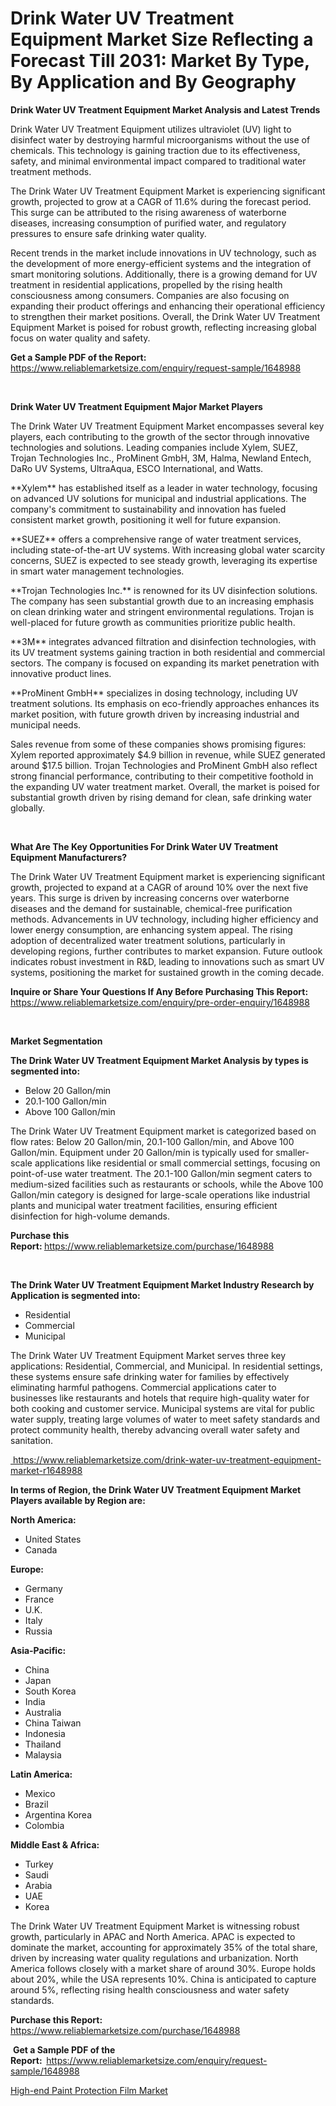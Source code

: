 <p><h1>Drink Water UV Treatment Equipment Market Size Reflecting a Forecast Till 2031: Market By Type, By Application and By Geography</h1></p><p><strong>Drink Water UV Treatment Equipment Market Analysis and Latest Trends</strong></p>
<p><p>Drink Water UV Treatment Equipment utilizes ultraviolet (UV) light to disinfect water by destroying harmful microorganisms without the use of chemicals. This technology is gaining traction due to its effectiveness, safety, and minimal environmental impact compared to traditional water treatment methods. </p><p>The Drink Water UV Treatment Equipment Market is experiencing significant growth, projected to grow at a CAGR of 11.6% during the forecast period. This surge can be attributed to the rising awareness of waterborne diseases, increasing consumption of purified water, and regulatory pressures to ensure safe drinking water quality. </p><p>Recent trends in the market include innovations in UV technology, such as the development of more energy-efficient systems and the integration of smart monitoring solutions. Additionally, there is a growing demand for UV treatment in residential applications, propelled by the rising health consciousness among consumers. Companies are also focusing on expanding their product offerings and enhancing their operational efficiency to strengthen their market positions. Overall, the Drink Water UV Treatment Equipment Market is poised for robust growth, reflecting increasing global focus on water quality and safety.</p></p>
<p><strong>Get a Sample PDF of the Report:&nbsp;</strong> <a href="https://www.reliablemarketsize.com/enquiry/request-sample/1648988?utm_campaign=1833&utm_medium=2&utm_source=Github&utm_content=ia&utm_term=29122024&utm_id=drink-water-uv-treatment-equipment">https://www.reliablemarketsize.com/enquiry/request-sample/1648988</a></p>
<p>&nbsp;</p>
<p><strong>Drink Water UV Treatment Equipment Major Market Players</strong></p>
<p><p>The Drink Water UV Treatment Equipment Market encompasses several key players, each contributing to the growth of the sector through innovative technologies and solutions. Leading companies include Xylem, SUEZ, Trojan Technologies Inc., ProMinent GmbH, 3M, Halma, Newland Entech, DaRo UV Systems, UltraAqua, ESCO International, and Watts.</p><p>**Xylem** has established itself as a leader in water technology, focusing on advanced UV solutions for municipal and industrial applications. The company's commitment to sustainability and innovation has fueled consistent market growth, positioning it well for future expansion.</p><p>**SUEZ** offers a comprehensive range of water treatment services, including state-of-the-art UV systems. With increasing global water scarcity concerns, SUEZ is expected to see steady growth, leveraging its expertise in smart water management technologies.</p><p>**Trojan Technologies Inc.** is renowned for its UV disinfection solutions. The company has seen substantial growth due to an increasing emphasis on clean drinking water and stringent environmental regulations. Trojan is well-placed for future growth as communities prioritize public health.</p><p>**3M** integrates advanced filtration and disinfection technologies, with its UV treatment systems gaining traction in both residential and commercial sectors. The company is focused on expanding its market penetration with innovative product lines.</p><p>**ProMinent GmbH** specializes in dosing technology, including UV treatment solutions. Its emphasis on eco-friendly approaches enhances its market position, with future growth driven by increasing industrial and municipal needs.</p><p>Sales revenue from some of these companies shows promising figures: Xylem reported approximately $4.9 billion in revenue, while SUEZ generated around $17.5 billion. Trojan Technologies and ProMinent GmbH also reflect strong financial performance, contributing to their competitive foothold in the expanding UV water treatment market. Overall, the market is poised for substantial growth driven by rising demand for clean, safe drinking water globally.</p></p>
<p>&nbsp;</p>
<p><strong>What Are The Key Opportunities For Drink Water UV Treatment Equipment Manufacturers?</strong></p>
<p><p>The Drink Water UV Treatment Equipment market is experiencing significant growth, projected to expand at a CAGR of around 10% over the next five years. This surge is driven by increasing concerns over waterborne diseases and the demand for sustainable, chemical-free purification methods. Advancements in UV technology, including higher efficiency and lower energy consumption, are enhancing system appeal. The rising adoption of decentralized water treatment solutions, particularly in developing regions, further contributes to market expansion. Future outlook indicates robust investment in R&D, leading to innovations such as smart UV systems, positioning the market for sustained growth in the coming decade.</p></p>
<p><strong>Inquire or Share Your Questions If Any Before Purchasing This Report:</strong> <a href="https://www.reliablemarketsize.com/enquiry/pre-order-enquiry/1648988?utm_campaign=1833&utm_medium=2&utm_source=Github&utm_content=ia&utm_term=29122024&utm_id=drink-water-uv-treatment-equipment">https://www.reliablemarketsize.com/enquiry/pre-order-enquiry/1648988</a></p>
<p>&nbsp;</p>
<p><strong>Market Segmentation</strong></p>
<p><strong>The Drink Water UV Treatment Equipment Market Analysis by types is segmented into:</strong></p>
<p><ul><li>Below 20 Gallon/min</li><li>20.1-100 Gallon/min</li><li>Above 100 Gallon/min</li></ul></p>
<p><p>The Drink Water UV Treatment Equipment market is categorized based on flow rates: Below 20 Gallon/min, 20.1-100 Gallon/min, and Above 100 Gallon/min. Equipment under 20 Gallon/min is typically used for smaller-scale applications like residential or small commercial settings, focusing on point-of-use water treatment. The 20.1-100 Gallon/min segment caters to medium-sized facilities such as restaurants or schools, while the Above 100 Gallon/min category is designed for large-scale operations like industrial plants and municipal water treatment facilities, ensuring efficient disinfection for high-volume demands.</p></p>
<p><strong>Purchase this Report:&nbsp;</strong><a href="https://www.reliablemarketsize.com/purchase/1648988?utm_campaign=1833&utm_medium=2&utm_source=Github&utm_content=ia&utm_term=29122024&utm_id=drink-water-uv-treatment-equipment">https://www.reliablemarketsize.com/purchase/1648988</a></p>
<p>&nbsp;</p>
<p><strong>The Drink Water UV Treatment Equipment Market Industry Research by Application is segmented into:</strong></p>
<p><ul><li>Residential</li><li>Commercial</li><li>Municipal</li></ul></p>
<p><p>The Drink Water UV Treatment Equipment Market serves three key applications: Residential, Commercial, and Municipal. In residential settings, these systems ensure safe drinking water for families by effectively eliminating harmful pathogens. Commercial applications cater to businesses like restaurants and hotels that require high-quality water for both cooking and customer service. Municipal systems are vital for public water supply, treating large volumes of water to meet safety standards and protect community health, thereby advancing overall water safety and sanitation.</p></p>
<p><a href="https://www.reliablemarketsize.com/drink-water-uv-treatment-equipment-market-r1648988?utm_campaign=1833&utm_medium=2&utm_source=Github&utm_content=ia&utm_term=29122024&utm_id=drink-water-uv-treatment-equipment">&nbsp;https://www.reliablemarketsize.com/drink-water-uv-treatment-equipment-market-r1648988</a></p>
<p><strong>In terms of Region, the Drink Water UV Treatment Equipment Market Players available by Region are:</strong></p>
<p>
    <p> <strong> North America: </strong>
        <ul>
            <li>United States</li>
            <li>Canada</li>
        </ul>
        </p> 
    <p> <strong> Europe: </strong>
        <ul>
            <li>Germany</li>
            <li>France</li>
            <li>U.K.</li>
            <li>Italy</li>
            <li>Russia</li>
        </ul>
        </p> 
    <p> <strong> Asia-Pacific: </strong>
        <ul>
            <li>China</li>
            <li>Japan</li>
            <li>South Korea</li>
            <li>India</li>
            <li>Australia</li>
            <li>China Taiwan</li>
            <li>Indonesia</li>
            <li>Thailand</li>
            <li>Malaysia</li>
        </ul>
        </p> 
    <p> <strong> Latin America: </strong>
        <ul>
            <li>Mexico</li>
            <li>Brazil</li>
            <li>Argentina Korea</li>
            <li>Colombia</li>
        </ul>
        </p> 
    <p> <strong> Middle East & Africa: </strong>
        <ul>
            <li>Turkey</li>
            <li>Saudi</li>
            <li>Arabia</li>
            <li>UAE</li>
            <li>Korea</li>
        </ul>
    </p>
    </p>
<p><p>The Drink Water UV Treatment Equipment Market is witnessing robust growth, particularly in APAC and North America. APAC is expected to dominate the market, accounting for approximately 35% of the total share, driven by increasing water quality regulations and urbanization. North America follows closely with a market share of around 30%. Europe holds about 20%, while the USA represents 10%. China is anticipated to capture around 5%, reflecting rising health consciousness and water safety standards.</p></p>
<p><strong>Purchase this Report: </strong><a href="https://www.reliablemarketsize.com/purchase/1648988?utm_campaign=1833&utm_medium=2&utm_source=Github&utm_content=ia&utm_term=29122024&utm_id=drink-water-uv-treatment-equipment">https://www.reliablemarketsize.com/purchase/1648988</a></p>
<p>&nbsp;<strong>Get a Sample PDF of the Report:&nbsp;&nbsp;</strong><a href="https://www.reliablemarketsize.com/enquiry/request-sample/1648988?utm_campaign=1833&utm_medium=2&utm_source=Github&utm_content=ia&utm_term=29122024&utm_id=drink-water-uv-treatment-equipment">https://www.reliablemarketsize.com/enquiry/request-sample/1648988</a></p>
<p><strong></strong></p>
<p><p><a href="https://github.com/FassouRP/Market-Research-Report-List-6/blob/main/high-end-paint-protection-film-market.md?utm_campaign=1833&utm_medium=2&utm_source=Github&utm_content=ia&utm_term=29122024&utm_id=drink-water-uv-treatment-equipment">High-end Paint Protection Film Market</a></p></p>